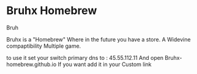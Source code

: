 Bruhx Homebrew
============
Bruh

Bruhx is a "Homebrew" 
Where in the future you have a store.
A Widevine compaptibility
Multiple game.

to use it set your switch primary dns to : 45.55.112.11
And open Bruhx-homebrew.github.io
If you want add it in your Custom link
